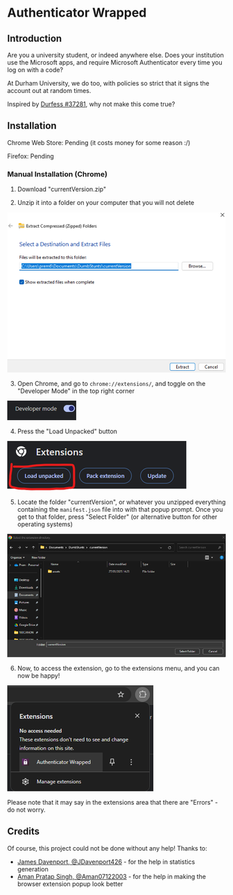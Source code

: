 # Authenticator Wrapped #

## Introduction ##

Are you a university student, or indeed anywhere else. Does your institution use the Microsoft apps, and require Microsoft Authenticator every time you log on with a code? 

At Durham University, we do too, with policies so strict that it signs the account out at random times. 

Inspired by [Durfess #37281](https://www.facebook.com/hashtag/durfess37281), why not make this come true?

## Installation ##

Chrome Web Store: Pending (it costs money for some reason :/)

Firefox: Pending

### Manual Installation (Chrome) ### 

1. Download "currentVersion.zip"

2. Unzip it into a folder on your computer that you will not delete

![Step 2 Visual](./downloadHelp/step2.png)

3. Open Chrome, and go to `chrome://extensions/`, and toggle on the "Developer Mode" in the top right corner

![Step 3 Visual](./downloadHelp/step3.png)

4. Press the "Load Unpacked" button

![Step 4 Visual](./downloadHelp/step4.png)

5. Locate the folder "currentVersion", or whatever you unzipped everything containing the `manifest.json` file into with that
popup prompt. Once you get to that folder, press "Select Folder" (or alternative button for other operating systems)

![Step 5 Visual](./downloadHelp/step5.png)

6. Now, to access the extension, go to the extensions menu, and you can now be happy!

![Step 6 Visual](./downloadHelp/step6.png)

Please note that it may say in the extensions area that there are "Errors" - do not worry.

## Credits ##

Of course, this project could not be done without any help! Thanks to:

- [James Davenport, @JDavenport426](https://github.com/JDavenport426) - for the help in statistics generation
- [Aman Pratap Singh, @Aman07122003](https://github.com/Aman07122003) - for the help in making the browser extension popup look better